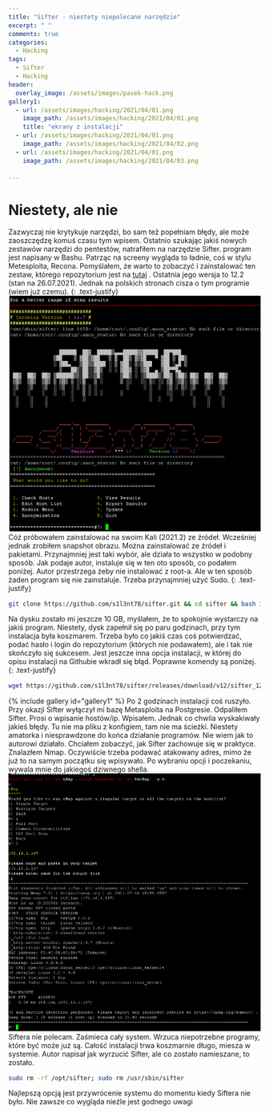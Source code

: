 ```yaml
---
title: "Sifter - niestety niepolecane narzędzie"
excerpt: " "
comments: true
categories:
  - Hacking  
tags:
  - Sifter
  - Hacking   
header:
  overlay_image: /assets/images/pasek-hack.png
gallery1:
  - url: /assets/images/hacking/2021/04/01.png
    image_path: /assets/images/hacking/2021/04/01.png
    title: "ekrany z instalacji"
  - url: /assets/images/hacking/2021/04/01.png
    image_path: /assets/images/hacking/2021/04/02.png
  - url: /assets/images/hacking/2021/04/01.png
    image_path: /assets/images/hacking/2021/04/03.png

---
```

# Niestety, ale nie 
Zazwyczaj nie krytykuje narzędzi, bo sam też popełniam błędy, ale może zaoszczędzę komuś czasu tym wpisem. Ostatnio szukając jakiś nowych zestawów narzędzi do pentestów, natrafiłem na narzędzie Sifter. program jest napisany w Bashu. Patrząc na screeny wygląda to ładnie, coś w stylu Metesploita, Recona. Pomyślałem, że warto to zobaczyć i zainstalować ten zestaw, którego repozytorium jest na [tutaj](https://github.com/s1l3nt78/sifter) . Ostatnia jego wersja to 12.2 (stan na 26.07.2021). Jednak na polskich stronach cisza o tym programie (wiem już czemu). 
{: .text-justify}
![sifter](/assets/images/hacking/2021/04/sifter.png)
Cóż próbowałem zainstalować na swoim Kali (2021.2) ze źródeł. Wcześniej jednak zrobiłem snapshot obrazu. Można zainstalować ze źródeł i pakietami. Przynajmniej jest taki wybór, ale działa to wszystko w podobny sposób. Jak podaje autor, instaluje się w ten oto sposób, co podałem poniżej. Autor przestrzega żeby nie instalować z root-a. Ale w ten sposób żaden program się nie zainstaluje. Trzeba przynajmniej użyć Sudo.
{: .text-justify}
```bash
git clone https://github.com/s1l3nt78/sifter.git && cd sifter && bash install.sh
```
Na dysku zostało mi jeszcze 10 GB, myślałem, że to spokojnie wystarczy na jakiś program. Niestety, dysk zapełnił się po paru godzinach, przy tym instalacja była koszmarem. Trzeba było co jakiś czas coś potwierdzać, podać hasło i login do repozytorium (których nie podawałem), ale i tak 
nie skończyło się sukcesem. Jest jeszcze inna opcja instalacji, w której do opisu instalacji na Githubie wkradł się błąd. Poprawne komendy są poniżej.
{: .text-justify}
```bash
wget https://github.com/s1l3nt78/sifter/releases/download/v12/sifter_12.deb; sudo dpkg -i sifter_12.deb; sudo sifter
```
{% include gallery id="gallery1"  %}
Po 2 godzinach instalacji coś ruszyło. Przy okazji Sifter wyłączył mi bazę Metasploita na Postgresie. Odpaliłem Sifter. Prosi o wpisanie hostów/ip. Wpisałem. Jednak co chwila wyskakiwały jakieś błędy. Tu nie ma pliku z konfigiem, tam nie ma ścieżki. Niestety amatorka i niesprawdzone do końca działanie programów. Nie wiem jak to autorowi działało. Chciałem zobaczyć, jak Sifter zachowuje się w praktyce. Znalazłem Nmap. Oczywiście trzeba podawać atakowany adres, mimo że już to na samym początku się wpisywało. Po wybraniu opcji i poczekaniu, wywala mnie do jakiegoś dziwnego shella.
![sifter](/assets/images/hacking/2021/04/nmap.png)
Siftera nie polecam. Zaśmieca cały system. Wrzuca niepotrzebne programy, które być może już są. Całość instalacji trwa koszmarnie długo, miesza w systemie. Autor napisał jak wyrzucić Sifter, ale co zostało namieszane, to zostało.
```bash
sudo rm -rf /opt/sifter; sudo rm /usr/sbin/sifter 
```
Najlepszą opcją jest przywrócenie systemu do momentu kiedy Siftera nie było. Nie zawsze co wygląda nieźle jest godnego uwagi

